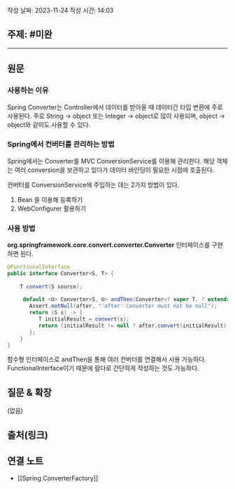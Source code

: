 작성 날짜: 2023-11-24
작성 시간: 14:03

## 주제: #미완

----
## 원문

### 사용하는 이유
Spring Converter는 Controller에서 데이터를 받아올 때 데이터간 타입 변환에 주로 사용된다. 
주로 String -> object 또는 Integer -> object로 많이 사용되며, object -> object와 같이도 사용할 수 있다.


### Spring에서 컨버터를 관리하는 방법

Spring에서는 Converter를 MVC ConversionService를 이용해 관리한다. 해당 객체는 여러 conversion을 보관하고 있다가 데이터 바인딩이 필요한 시점에 호출된다.

컨버터를 ConversionService에 주입하는 데는 2가지 방법이 있다.

1. Bean 을 이용해 등록하기
2. WebConfigurer 활용하기

### 사용 방법
**org.springframework.core.convert.converter.Converter** 인터페이스를 구현하면 된다.

```java
@FunctionalInterface  
public interface Converter<S, T> {  
  
    T convert(S source);  
  
     default <U> Converter<S, U> andThen(Converter<? super T, ? extends U> after) {  
       Assert.notNull(after, "'after' Converter must not be null");  
       return (S s) -> {  
          T initialResult = convert(s);  
          return (initialResult != null ? after.convert(initialResult) : null);  
       };  
    }  
}
```

함수형 인터페이스로  andThen을 통해 여러 컨버터를 연결해서 사용 가능하다. FunctionalInterface이기 때문에 람다로 간단하게 작성하는 것도 가능하다.

## 질문 & 확장

(없음)

## 출처(링크)


## 연결 노트

- [[Spring ConverterFactory]]










